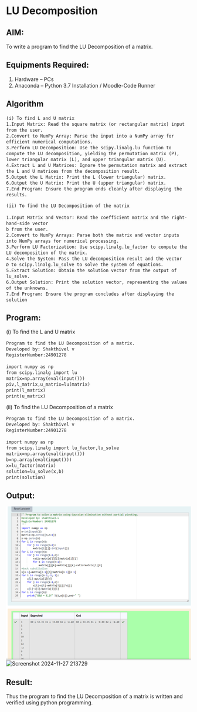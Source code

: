 # LU Decomposition 

## AIM:
To write a program to find the LU Decomposition of a matrix.

## Equipments Required:
1. Hardware – PCs
2. Anaconda – Python 3.7 Installation / Moodle-Code Runner

## Algorithm
```
(i) To find L and U matrix
1.Input Matrix: Read the square matrix (or rectangular matrix) input from the user.
2.Convert to NumPy Array: Parse the input into a NumPy array for efficient numerical computations.
3.Perform LU Decomposition: Use the scipy.linalg.lu function to compute the LU decomposition, yielding the permutation matrix (P), lower triangular matrix (L), and upper triangular matrix (U).
4.Extract L and U Matrices: Ignore the permutation matrix and extract the L and U matrices from the decomposition result.
5.Output the L Matrix: Print the L (lower triangular) matrix.
6.Output the U Matrix: Print the U (upper triangular) matrix.
7.End Program: Ensure the program ends cleanly after displaying the results.
```
```
(ii) To find the LU Decomposition of the matrix

1.Input Matrix and Vector: Read the coefficient matrix and the right-hand-side vector 
b from the user.
2.Convert to NumPy Arrays: Parse both the matrix and vector inputs into NumPy arrays for numerical processing.
3.Perform LU Factorization: Use scipy.linalg.lu_factor to compute the LU decomposition of the matrix.
4.Solve the System: Pass the LU decomposition result and the vector 
𝑏 to scipy.linalg.lu_solve to solve the system of equations.
5.Extract Solution: Obtain the solution vector from the output of lu_solve.
6.Output Solution: Print the solution vector, representing the values of the unknowns.
7.End Program: Ensure the program concludes after displaying the solution
```

## Program:
(i) To find the L and U matrix
```
Program to find the LU Decomposition of a matrix.
Developed by: Shakthivel v
RegisterNumber:24901278 

import numpy as np
from scipy.linalg import lu
matrix=np.array(eval(input()))
piv,l_matrix,u_matrix=lu(matrix)
print(l_matrix)
print(u_matrix)
```
(ii) To find the LU Decomposition of a matrix
```
Program to find the LU Decomposition of a matrix.
Developed by: Shakthivel v
RegisterNumber:24901278

import numpy as np
from scipy.linalg import lu_factor,lu_solve
matrix=np.array(eval(input()))
b=np.array(eval(input()))
x=lu_factor(matrix)
solution=lu_solve(x,b)
print(solution)
```
## Output:
![image 1](<Screenshot 2024-11-26 224429.png>)
![Screenshot 2024-11-27 213729](https://github.com/user-attachments/assets/4794b843-cf7c-42c6-b30e-96dc4527fac1)

## Result:
Thus the program to find the LU Decomposition of a matrix is written and verified using python programming.

